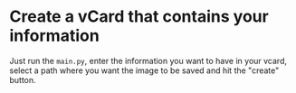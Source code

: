 # Create a vCard that contains your information
Just run the `main.py`, enter the information you want to have in your vcard, select a path where you want the image to be saved and hit the "create" button.